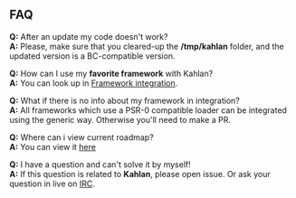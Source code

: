 ## FAQ

**Q:** After an update my code doesn't work?<br>
**A:** Please, make sure that you cleared-up the **/tmp/kahlan** folder, and the updated version is a BC-compatible version.

**Q:** How can I use my **favorite framework** with Kahlan?<br>
**A:** You can look up in [Framework integration](integration.md).

**Q:** What if there is no info about my framework in integration?<br>
**A:** All frameworks which use a PSR-0 compatible loader can be integrated using the generic way. Otherwise you'll need to make a PR.

**Q:** Where can i view current roadmap?<br>
**A:** You can view it [here](https://github.com/crysalead/kahlan/wiki/Roadmap)

**Q:** I have a question and can't solve it by myself!<br>
**A:** If this question is related to **Kahlan**, please open issue. Or ask your question in live on [IRC](index.md).